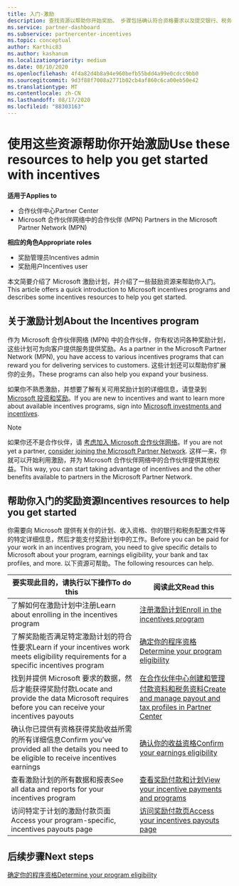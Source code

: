 ```yaml
---
title: 入门-激励
description: 查找资源以帮助你开始奖励。 步骤包括确认符合资格要求以及提交银行、税务和付出详细信息。
ms.service: partner-dashboard
ms.subservice: partnercenter-incentives
ms.topic: conceptual
author: Karthic83
ms.author: kashanum
ms.localizationpriority: medium
ms.date: 08/10/2020
ms.openlocfilehash: 4f4a82d4b8a94e960befb55bdd4a99e0cdcc9bb0
ms.sourcegitcommit: 9d3f88f7008a2771b02cb4af860c6ca00eb50e42
ms.translationtype: MT
ms.contentlocale: zh-CN
ms.lasthandoff: 08/17/2020
ms.locfileid: "88303163"
---
```

# <a name="use-these-resources-to-help-you-get-started-with-incentives"></a><span data-ttu-id="0b258-104">使用这些资源帮助你开始激励</span><span class="sxs-lookup"><span data-stu-id="0b258-104">Use these resources to help you get started with incentives</span></span>

<span data-ttu-id="0b258-105">**适用于**</span><span class="sxs-lookup"><span data-stu-id="0b258-105">**Applies to**</span></span>

- <span data-ttu-id="0b258-106">合作伙伴中心</span><span class="sxs-lookup"><span data-stu-id="0b258-106">Partner Center</span></span>
- <span data-ttu-id="0b258-107">Microsoft 合作伙伴网络中的合作伙伴 (MPN) </span><span class="sxs-lookup"><span data-stu-id="0b258-107">Partners in the Microsoft Partner Network (MPN)</span></span>

<span data-ttu-id="0b258-108">**相应的角色**</span><span class="sxs-lookup"><span data-stu-id="0b258-108">**Appropriate roles**</span></span>

- <span data-ttu-id="0b258-109">奖励管理员</span><span class="sxs-lookup"><span data-stu-id="0b258-109">Incentives admin</span></span>
- <span data-ttu-id="0b258-110">奖励用户</span><span class="sxs-lookup"><span data-stu-id="0b258-110">Incentives user</span></span>

<span data-ttu-id="0b258-111">本文简要介绍了 Microsoft 激励计划，并介绍了一些鼓励资源来帮助你入门。</span><span class="sxs-lookup"><span data-stu-id="0b258-111">This article offers a quick introduction to Microsoft incentives programs and describes some incentives resources to help you get started.</span></span>

## <a name="about-the-incentives-program"></a><span data-ttu-id="0b258-112">关于激励计划</span><span class="sxs-lookup"><span data-stu-id="0b258-112">About the Incentives program</span></span>

<span data-ttu-id="0b258-113">作为 Microsoft 合作伙伴网络 (MPN) 中的合作伙伴，你有权访问各种奖励计划，这些计划可为向客户提供服务提供奖励。</span><span class="sxs-lookup"><span data-stu-id="0b258-113">As a partner in the Microsoft Partner Network (MPN), you have access to various incentives programs that can reward you for delivering services to customers.</span></span> <span data-ttu-id="0b258-114">这些计划还可以帮助你扩展你的业务。</span><span class="sxs-lookup"><span data-stu-id="0b258-114">These programs can also help you expand your business.</span></span>

<span data-ttu-id="0b258-115">如果你不熟悉激励，并想要了解有关可用奖励计划的详细信息，请登录到 [Microsoft 投资和奖励](https://partner.microsoft.com/membership/partner-incentives)。</span><span class="sxs-lookup"><span data-stu-id="0b258-115">If you are new to incentives and want to learn more about available incentives programs, sign into [Microsoft investments and incentives](https://partner.microsoft.com/membership/partner-incentives).</span></span>

> [!NOTE]
> <span data-ttu-id="0b258-116">如果你还不是合作伙伴，请 [考虑加入 Microsoft 合作伙伴网络](https://partner.microsoft.com/membership)。</span><span class="sxs-lookup"><span data-stu-id="0b258-116">If you are not yet a partner, [consider joining the Microsoft Partner Network](https://partner.microsoft.com/membership).</span></span> <span data-ttu-id="0b258-117">这样一来，你就可以开始利用激励，并为 Microsoft 合作伙伴网络中的合作伙伴提供其他权益。</span><span class="sxs-lookup"><span data-stu-id="0b258-117">This way, you can start taking advantage of incentives and the other benefits available to partners in the Microsoft Partner Network.</span></span>  

## <a name="incentives-resources-to-help-you-get-started"></a><span data-ttu-id="0b258-118">帮助你入门的奖励资源</span><span class="sxs-lookup"><span data-stu-id="0b258-118">Incentives resources to help you get started</span></span>

<span data-ttu-id="0b258-119">你需要向 Microsoft 提供有关你的计划、收入资格、你的银行和税务配置文件等的特定详细信息，然后才能支付奖励计划中的工作。</span><span class="sxs-lookup"><span data-stu-id="0b258-119">Before you can be paid for your work in an incentives program, you need to give specific details to Microsoft about your program, earnings eligibility, your bank and tax profiles, and more.</span></span> <span data-ttu-id="0b258-120">以下资源可帮助。</span><span class="sxs-lookup"><span data-stu-id="0b258-120">The following resources can help.</span></span>

|  <span data-ttu-id="0b258-121">**要实现此目的，请执行以下操作**</span><span class="sxs-lookup"><span data-stu-id="0b258-121">**To do this**</span></span>  |  <span data-ttu-id="0b258-122">**阅读此文**</span><span class="sxs-lookup"><span data-stu-id="0b258-122">**Read this**</span></span>  |
|--------------|-----------|
| <span data-ttu-id="0b258-123">了解如何在激励计划中注册</span><span class="sxs-lookup"><span data-stu-id="0b258-123">Learn about enrolling in the incentives program</span></span> | [<span data-ttu-id="0b258-124">注册激励计划</span><span class="sxs-lookup"><span data-stu-id="0b258-124">Enroll in the incentives program</span></span>](incentives-enroll.md)  |
| <span data-ttu-id="0b258-125">了解奖励能否满足特定激励计划的符合性要求</span><span class="sxs-lookup"><span data-stu-id="0b258-125">Learn if your incentives work meets eligibility requirements for a specific incentives program</span></span> | [<span data-ttu-id="0b258-126">确定你的程序资格</span><span class="sxs-lookup"><span data-stu-id="0b258-126">Determine your program eligibility</span></span>](incentives-determined-your-program-eligibility.md)  |
| <span data-ttu-id="0b258-127">找到并提供 Microsoft 要求的数据，然后才能获得奖励付款</span><span class="sxs-lookup"><span data-stu-id="0b258-127">Locate and provide the data Microsoft requires before you can receive your incentives payouts</span></span> | [<span data-ttu-id="0b258-128">在合作伙伴中心创建和管理付款资料和税务资料</span><span class="sxs-lookup"><span data-stu-id="0b258-128">Create and manage payout and tax profiles in Partner Center</span></span>](incentives-create-and-manage-your-payout-and-tax-profiles.md)  |
| <span data-ttu-id="0b258-129">确认你已提供有资格获得奖励收益所需的所有详细信息</span><span class="sxs-lookup"><span data-stu-id="0b258-129">Confirm you’ve provided all the details you need to be eligible to receive incentives earnings</span></span> | [<span data-ttu-id="0b258-130">确认你的收益资格</span><span class="sxs-lookup"><span data-stu-id="0b258-130">Confirm your earnings eligibility</span></span>](incentives-confirm-your-earnings-eligibility.md)  |
| <span data-ttu-id="0b258-131">查看激励计划的所有数据和报表</span><span class="sxs-lookup"><span data-stu-id="0b258-131">See all data and reports for your incentives program</span></span> | [<span data-ttu-id="0b258-132">查看奖励付款和计划</span><span class="sxs-lookup"><span data-stu-id="0b258-132">View your incentive payments and programs</span></span>](understand-incentive-payouts.md)  |
| <span data-ttu-id="0b258-133">访问特定于计划的激励付款页面</span><span class="sxs-lookup"><span data-stu-id="0b258-133">Access your program-specific, incentives payouts page</span></span> | [<span data-ttu-id="0b258-134">访问奖励付款页</span><span class="sxs-lookup"><span data-stu-id="0b258-134">Access your incentives payouts page</span></span>](incentives-unified-user-guide.md)  |

## <a name="next-steps"></a><span data-ttu-id="0b258-135">后续步骤</span><span class="sxs-lookup"><span data-stu-id="0b258-135">Next steps</span></span>

[<span data-ttu-id="0b258-136">确定你的程序资格</span><span class="sxs-lookup"><span data-stu-id="0b258-136">Determine your program eligibility</span></span>](incentives-determined-your-program-eligibility.md)